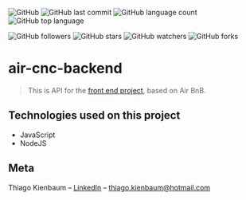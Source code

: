 ![GitHub](https://img.shields.io/github/license/ThiagoKienbaum/air-cnc-backend)
![GitHub last commit](https://img.shields.io/github/last-commit/ThiagoKienbaum/air-cnc-backend)
![GitHub language count](https://img.shields.io/github/languages/count/ThiagoKienbaum/air-cnc-backend)
![GitHub top language](https://img.shields.io/github/languages/top/ThiagoKienbaum/air-cnc-backend)


![GitHub followers](https://img.shields.io/github/followers/ThiagoKienbaum?label=Follow&style=social)
![GitHub stars](https://img.shields.io/github/stars/ThiagoKienbaum/air-cnc-backend?style=social)
![GitHub watchers](https://img.shields.io/github/watchers/ThiagoKienbaum/air-cnc-backend?style=social)
![GitHub forks](https://img.shields.io/github/forks/ThiagoKienbaum/air-cnc-backend?style=social)


# air-cnc-backend

> This is API for the [front end project](https://github.com/ThiagoKienbaum/air-cnc-frontend-web), based on Air BnB.


## Technologies used on this project
- JavaScript
- NodeJS


## Meta

Thiago Kienbaum – [LinkedIn](https://www.linkedin.com/in/thiago-kienbaum/) – thiago.kienbaum@hotmail.com
